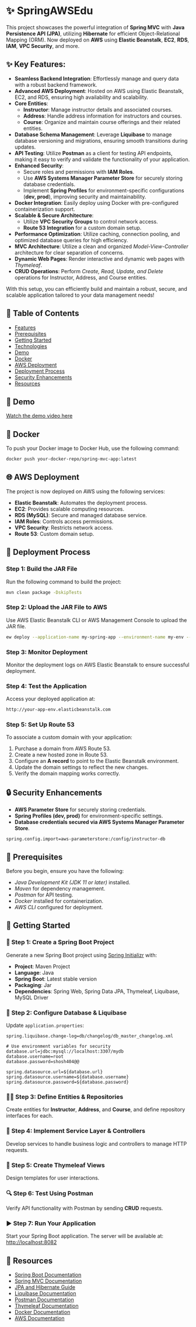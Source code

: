 # ✨ SpringAWSEdu

This project showcases the powerful integration of **Spring MVC** with **Java Persistence API (JPA)**, utilizing **Hibernate** for efficient Object-Relational Mapping (ORM). Now deployed on **AWS** using **Elastic Beanstalk**, **EC2**, **RDS**, **IAM**, **VPC Security**, and more.

## ✨ Key Features:
- **Seamless Backend Integration**: Effortlessly manage and query data with a robust backend framework.
- **Advanced AWS Deployment**: Hosted on AWS using Elastic Beanstalk, EC2, and RDS, ensuring high availability and scalability.
- **Core Entities**:
  - **Instructor**: Manage instructor details and associated courses.
  - **Address**: Handle address information for instructors and courses.
  - **Course**: Organize and maintain course offerings and their related entities.
- **Database Schema Management**: Leverage **Liquibase** to manage database versioning and migrations, ensuring smooth transitions during updates.
- **API Testing**: Utilize **Postman** as a client for testing API endpoints, making it easy to verify and validate the functionality of your application.
- **Enhanced Security**: 
  - Secure roles and permissions with **IAM Roles**.
  - Use **AWS Systems Manager Parameter Store** for securely storing database credentials.
  - Implement **Spring Profiles** for environment-specific configurations (**dev, prod**), improving security and maintainability.
- **Docker Integration**: Easily deploy using Docker with pre-configured containerization support.
- **Scalable & Secure Architecture**:
  - Utilize **VPC Security Groups** to control network access.
  - **Route 53 Integration** for a custom domain setup.
- **Performance Optimization**: Utilize caching, connection pooling, and optimized database queries for high efficiency.
- **MVC Architecture**: Utilize a clean and organized *Model-View-Controller* architecture for clear separation of concerns.
- **Dynamic Web Pages**: Render interactive and dynamic web pages with *Thymeleaf*.
- **CRUD Operations**: Perform *Create, Read, Update, and Delete* operations for Instructor, Address, and Course entities.

With this setup, you can efficiently build and maintain a robust, secure, and scalable application tailored to your data management needs!

## 📝 Table of Contents
- [Features](#features)
- [Prerequisites](#prerequisites)
- [Getting Started](#getting-started)
- [Technologies](#technologies)
- [Demo](#demo)
- [Docker](#docker)
- [AWS Deployment](#aws-deployment)
- [Deployment Process](#deployment-process)
- [Security Enhancements](#security-enhancements)
- [Resources](#resources)

## 🎥 Demo

[Watch the demo video here](https://drive.google.com/drive/folders/1Z7WG3Q52P4SGVnE3FR706UXGT05RHmjF)

## 🐙 Docker

To push your Docker image to Docker Hub, use the following command:

```bash
docker push your-docker-repo/spring-mvc-app:latest
```

## 🌐 AWS Deployment

The project is now deployed on AWS using the following services:
- **Elastic Beanstalk**: Automates the deployment process.
- **EC2**: Provides scalable computing resources.
- **RDS (MySQL)**: Secure and managed database service.
- **IAM Roles**: Controls access permissions.
- **VPC Security**: Restricts network access.
- **Route 53**: Custom domain setup.

## 🚀 Deployment Process

### Step 1: Build the JAR File
Run the following command to build the project:
```bash
mvn clean package -DskipTests
```

### Step 2: Upload the JAR File to AWS
Use AWS Elastic Beanstalk CLI or AWS Management Console to upload the JAR file.
```bash
ew deploy --application-name my-spring-app --environment-name my-env --version-label v1 --source-bundle myapp.jar
```

### Step 3: Monitor Deployment
Monitor the deployment logs on AWS Elastic Beanstalk to ensure successful deployment.

### Step 4: Test the Application
Access your deployed application at:
```bash
http://your-app-env.elasticbeanstalk.com
```

### Step 5: Set Up Route 53
To associate a custom domain with your application:
1. Purchase a domain from AWS Route 53.
2. Create a new hosted zone in Route 53.
3. Configure an **A record** to point to the Elastic Beanstalk environment.
4. Update the domain settings to reflect the new changes.
5. Verify the domain mapping works correctly.

## 🔒 Security Enhancements
- **AWS Parameter Store** for securely storing credentials.
- **Spring Profiles (dev, prod)** for environment-specific settings.
- **Database credentials secured via AWS Systems Manager Parameter Store**.
```properties of prod
spring.config.import=aws-parameterstore:/config/instructor-db
```

## 🐂 Prerequisites

Before you begin, ensure you have the following:
- *Java Development Kit (JDK 11 or later)* installed.
- *Maven* for dependency management.
- *Postman* for API testing.
- *Docker* installed for containerization.
- *AWS CLI* configured for deployment.

## 💾 Getting Started

### 🚀 Step 1: Create a Spring Boot Project

Generate a new Spring Boot project using [Spring Initializr](https://start.spring.io/) with:
- **Project**: Maven Project
- **Language**: Java
- **Spring Boot**: Latest stable version
- **Packaging**: Jar
- **Dependencies**: Spring Web, Spring Data JPA, Thymeleaf, Liquibase, MySQL Driver

### 💪 Step 2: Configure Database & Liquibase

Update `application.properties`:
```properties
spring.liquibase.change-log=db/changelog/db_master_changelog.xml

# Use environment variables for security
database.url=jdbc:mysql://localhost:3307/mydb
database.username=root
database.password=shosh404@@

spring.datasource.url=${database.url}
spring.datasource.username=${database.username}
spring.datasource.password=${database.password}
```

### 👨‍💻 Step 3: Define Entities & Repositories

Create entities for **Instructor**, **Address**, and **Course**, and define repository interfaces for each.

### 🔧 Step 4: Implement Service Layer & Controllers

Develop services to handle business logic and controllers to manage HTTP requests.

### 🎨 Step 5: Create Thymeleaf Views

Design templates for user interactions.

### 🔍 Step 6: Test Using Postman

Verify API functionality with Postman by sending **CRUD** requests.

### ▶️ Step 7: Run Your Application

Start your Spring Boot application. The server will be available at:
[http://localhost:8082](http://localhost:8082)

## 💽 Resources
- [Spring Boot Documentation](https://spring.io/projects/spring-boot)
- [Spring MVC Documentation](https://docs.spring.io/spring-framework/docs/current/reference/html/web.html#mvc)
- [JPA and Hibernate Guide](https://docs.jboss.org/hibernate/orm/current/userguide/html_single/)
- [Liquibase Documentation](https://www.liquibase.org/documentation/index.html)
- [Postman Documentation](https://learning.postman.com/)
- [Thymeleaf Documentation](https://www.thymeleaf.org/documentation.html)
- [Docker Documentation](https://docs.docker.com/get-started/)
- [AWS Documentation](https://docs.aws.amazon.com/)
